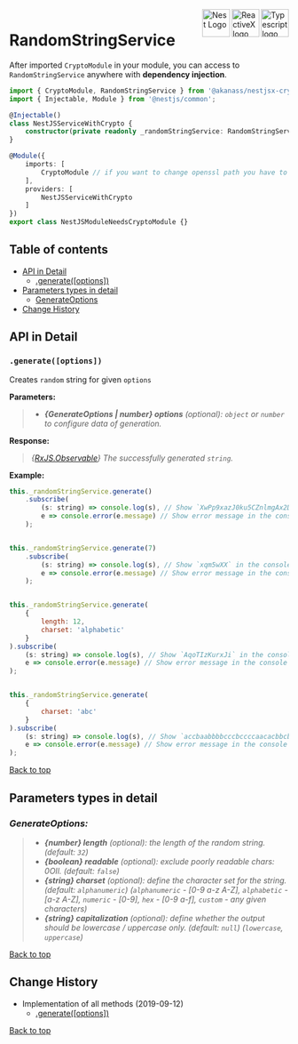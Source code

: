 <div style="margin-bottom:20px;">
<div>
    <a href="https://www.typescriptlang.org/docs/tutorial.html">
        <img src="https://cdn-images-1.medium.com/max/800/1*8lKzkDJVWuVbqumysxMRYw.png"
             align="right" alt="Typescript logo" width="50" height="50" style="border:none;" />
    </a>
    <a href="http://reactivex.io/rxjs">
        <img src="http://reactivex.io/assets/Rx_Logo_S.png"
             align="right" alt="ReactiveX logo" width="50" height="50" style="border:none;" />
    </a>
    <a href="https://nestjs.com/" target="blank">
        <img src="https://nestjs.com/img/logo_text.svg" height="50" alt="Nest Logo" align="right" style="border:none;" />
    </a>
</div>
</div>

# RandomStringService

After imported `CryptoModule` in your module, you can access to `RandomStringService` anywhere with **dependency injection**.

```typescript
import { CryptoModule, RandomStringService } from '@akanass/nestjsx-crypto';
import { Injectable, Module } from '@nestjs/common';

@Injectable()
class NestJSServiceWithCrypto {
    constructor(private readonly _randomStringService: RandomStringService) {}
}

@Module({
    imports: [
        CryptoModule // if you want to change openssl path you have to call `.setConfig({ pem: { pathOpenSSL: '/path/to/openssl' } })` when importing
    ],
    providers: [
        NestJSServiceWithCrypto
    ]
})
export class NestJSModuleNeedsCryptoModule {}
```

## Table of contents

* [API in Detail](#api-in-detail)
    * [.generate([options])](#generateoptions)
* [Parameters types in detail](#parameters-types-in-detail)
    * [GenerateOptions](#generateoptions)
* [Change History](#change-history)

## API in Detail

### `.generate([options])`

Creates `random` string for given `options`

**Parameters:**
> - ***{GenerateOptions | number} options*** *(optional): `object` or `number` to configure data of generation.*

**Response:**
> *{[RxJS.Observable](https://github.com/ReactiveX/rxjs/blob/master/src/internal/Observable.ts)} The successfully generated `string`.*

**Example:**
```javascript
this._randomStringService.generate()
    .subscribe(
        (s: string) => console.log(s), // Show `XwPp9xazJ0ku5CZnlmgAx2Dld8SHkAeT` in the console
        e => console.error(e.message) // Show error message in the console
    );


this._randomStringService.generate(7)
    .subscribe(
        (s: string) => console.log(s), // Show `xqm5wXX` in the console
        e => console.error(e.message) // Show error message in the console
    );


this._randomStringService.generate(
    {
        length: 12,
        charset: 'alphabetic'
    }
).subscribe(
    (s: string) => console.log(s), // Show `AqoTIzKurxJi` in the console
    e => console.error(e.message) // Show error message in the console
);


this._randomStringService.generate(
    {
        charset: 'abc'
    }
).subscribe(
    (s: string) => console.log(s), // Show `accbaabbbbcccbccccaacacbbcbbcbbc` in the console
    e => console.error(e.message) // Show error message in the console
);
```
[Back to top](#table-of-contents)

## Parameters types in detail

### *GenerateOptions:*
> - ***{number} length*** *(optional): the length of the random string. (default: `32`)*
> - ***{boolean} readable*** *(optional): exclude poorly readable chars: 0OIl. (default: `false`)*
> - ***{string} charset*** *(optional): define the character set for the string. (default: `alphanumeric`) (`alphanumeric` - [0-9 a-z A-Z], `alphabetic` - [a-z A-Z], `numeric` - [0-9], `hex` - [0-9 a-f], `custom` - any given characters)*
> - ***{string} capitalization*** *(optional): define whether the output should be lowercase / uppercase only. (default: `null`) (`lowercase`, `uppercase`)*

[Back to top](#table-of-contents)

## Change History

* Implementation of all methods (2019-09-12)
    * [.generate([options])](#generateoptions)
    
[Back to top](#table-of-contents)
